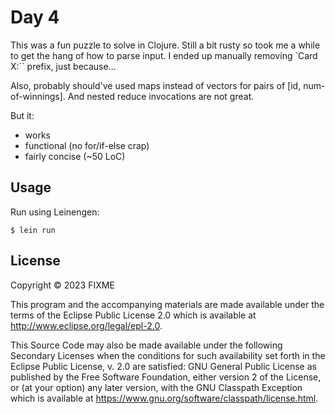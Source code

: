 # Day 4

This was a fun puzzle to solve in Clojure. Still a bit rusty so took me a while to get the hang of how to parse input. I ended up manually removing 
`Card X:`` prefix, just because...

Also, probably should've used maps instead of vectors for pairs of [id, num-of-winnings]. And nested reduce invocations are not great.

But it:
- works
- functional (no for/if-else crap)
- fairly concise (~50 LoC)

## Usage

Run using Leinengen:

    $ lein run

## License

Copyright © 2023 FIXME

This program and the accompanying materials are made available under the
terms of the Eclipse Public License 2.0 which is available at
http://www.eclipse.org/legal/epl-2.0.

This Source Code may also be made available under the following Secondary
Licenses when the conditions for such availability set forth in the Eclipse
Public License, v. 2.0 are satisfied: GNU General Public License as published by
the Free Software Foundation, either version 2 of the License, or (at your
option) any later version, with the GNU Classpath Exception which is available
at https://www.gnu.org/software/classpath/license.html.
